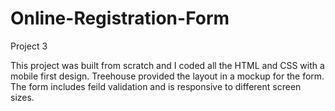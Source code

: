 # Online-Registration-Form
Project 3

This project was built from scratch and I coded all the HTML and 
CSS with a mobile first design.  Treehouse provided the layout in a 
mockup for the form.  The form includes feild validation and is responsive to 
different screen sizes.
